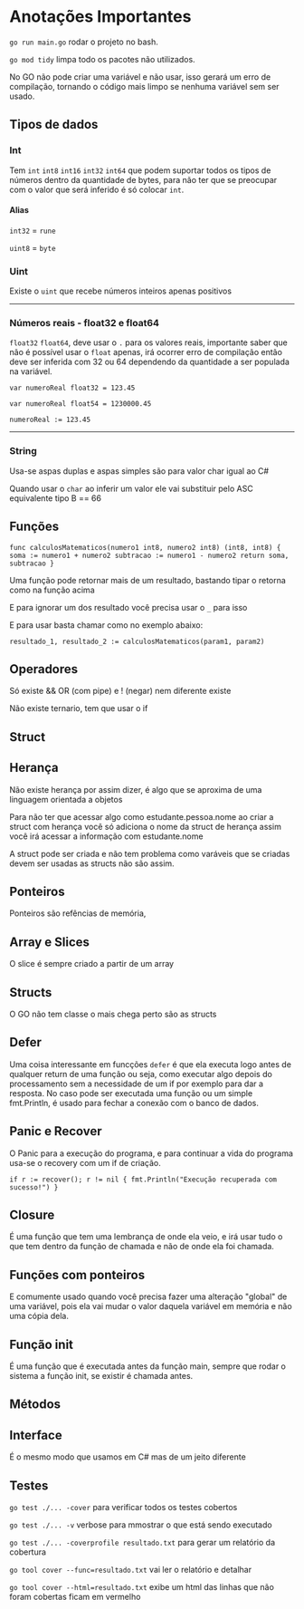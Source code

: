 # Anotações Importantes

`go run main.go` rodar o projeto no bash.

`go mod tidy` limpa todo os pacotes não utilizados.

No GO não pode criar uma variável e não usar, isso gerará um erro de compilação, tornando o código mais limpo se nenhuma variável sem ser usado.

## Tipos de dados

### Int
Tem `int` `int8` `int16` `int32` `int64` que podem suportar todos os tipos de números dentro da quantidade de bytes, para não ter que se preocupar com o valor que será inferido é só colocar `int`.

#### Alias 
`int32` = `rune`

`uint8` = `byte`

### Uint

Existe o `uint` que recebe números inteiros apenas positivos

---

### Números reais - float32 e float64

`float32` `float64`, deve usar o `.` para os valores reais, importante saber que não é possível usar o `float` apenas, irá ocorrer erro de compilação então deve ser inferida com 32 ou 64 dependendo da quantidade a ser populada na variável.

`var numeroReal float32 = 123.45`

`var numeroReal float54 = 1230000.45`

`numeroReal := 123.45`

---

### String

Usa-se aspas duplas e aspas simples são para valor char igual ao C#

Quando usar o `char` ao inferir um valor ele vai substituir pelo ASC equivalente tipo B == 66

## Funções

`func calculosMatematicos(numero1 int8, numero2 int8) (int8, int8) {
	soma := numero1 + numero2
	subtracao := numero1 - numero2
	return soma, subtracao
}`

Uma função pode retornar mais de um resultado, bastando tipar o retorna como na função acima

E para ignorar um dos resultado você precisa usar o `_` para isso

E para usar basta chamar como no exemplo abaixo:

`resultado_1, resultado_2 := calculosMatematicos(param1, param2)`

## Operadores

Só existe && OR (com pipe) e ! (negar) nem diferente existe

Não existe ternario, tem que usar o if

## Struct

## Herança

Não existe herança por assim dizer, é algo que se aproxima de uma linguagem orientada a objetos

Para não ter que acessar algo como estudante.pessoa.nome ao criar a struct com herança você só adiciona o nome da struct de herança assim você irá acessar a informação com estudante.nome

A struct pode ser criada e não tem problema como varáveis que se criadas devem ser usadas as structs não são assim.

## Ponteiros

Ponteiros são refências de memória, 

## Array e Slices

O slice é sempre criado a partir de um array

## Structs

O GO não tem classe o mais chega perto são as structs

## Defer

Uma coisa interessante em funcções `defer` é que ela executa logo antes de qualquer return de uma função ou seja, como executar algo depois do processamento sem a necessidade de um if por exemplo para dar a resposta. No caso pode ser executada uma função ou um simple fmt.Println, é usado para fechar a conexão com o banco de dados.

## Panic e Recover

O Panic para a execução do programa, e para continuar a vida do programa usa-se o recovery com um if de criação.

`
if r := recover(); r != nil {
	fmt.Println("Execução recuperada com sucesso!")
}
`

## Closure

É uma função que tem uma lembrança de onde ela veio, e irá usar tudo o que tem dentro da função de chamada e não de onde ela foi chamada.

## Funções com ponteiros

E comumente usado quando você precisa fazer uma alteração "global" de uma variável, pois ela vai mudar o valor daquela variável em memória e não uma cópia dela.

## Função init

É uma função que é executada antes da função main, sempre que rodar o sistema a função init, se existir é chamada antes.

## Métodos

## Interface 

É o mesmo modo que usamos em C# mas de um jeito diferente

## Testes

`go test ./... -cover` para verificar todos os testes cobertos

`go test ./... -v` verbose para mmostrar o que está sendo executado

`go test ./... -coverprofile resultado.txt` para gerar um relatório da cobertura

`go tool cover --func=resultado.txt` vai ler o relatório e detalhar 

`go tool cover --html=resultado.txt` exibe um html das linhas que não foram cobertas ficam em vermelho 